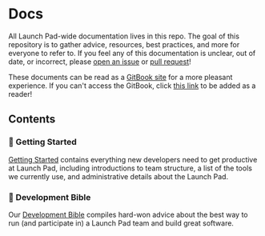 # Docs

All Launch Pad-wide documentation lives in this repo. The goal of this
repository is to gather advice, resources, best practices, and more for everyone
to refer to. If you feel any of this documentation is unclear, out of date, or
incorrect, please [open an issue](https://github.com/ubclaunchpad/docs/issues/new)
or [pull request](https://github.com/ubclaunchpad/docs/compare)!

These documents can be read as a [GitBook site](https://ubc-launch-pad.gitbook.io/docs/)
for a more pleasant experience. If you can't access the GitBook, click
[this link](https://www.gitbook.com/invite/ubc-launch-pad?invite=-LNC-IMZS_xfvUsGWosp)
to be added as a reader!

## Contents

### 🎉 Getting Started

[Getting Started](GettingStarted/) contains everything new developers need to
get productive at Launch Pad, including introductions to team structure, a list
of the tools we currently use, and administrative details about the Launch Pad.

### 📖 Development Bible

Our [Development Bible](DevelopmentBible/) compiles hard-won advice about the
best way to run (and participate in) a Launch Pad team and build great software.
